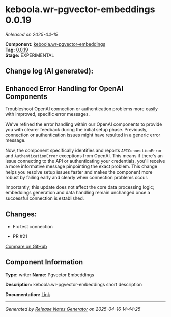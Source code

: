 #  keboola.wr-pgvector-embeddings 0.0.19

_Released on 2025-04-15_

**Component:** [keboola.wr-pgvector-embeddings](https://github.com/keboola/component-embeddings-v2)  
**Tag:** [0.0.19](https://github.com/keboola/component-embeddings-v2/releases/tag/0.0.19)  
**Stage:** EXPERIMENTAL


## Change log (AI generated):
## Enhanced Error Handling for OpenAI Components
Troubleshoot OpenAI connection or authentication problems more easily with improved, specific error messages.

We've refined the error handling within our OpenAI components to provide you with clearer feedback during the initial setup phase. Previously, connection or authentication issues might have resulted in a generic error message.

Now, the component specifically identifies and reports `APIConnectionError` and `AuthenticationError` exceptions from OpenAI. This means if there's an issue connecting to the API or authenticating your credentials, you'll receive a more informative message pinpointing the exact problem. This change helps you resolve setup issues faster and makes the component more robust by failing early and clearly when connection problems occur.

Importantly, this update does not affect the core data processing logic; embeddings generation and data handling remain unchanged once a successful connection is established.



## Changes:



- Fix test connection 




- PR #21 



[Compare on GitHub](https://github.com/keboola/component-embeddings-v2/compare/0.0.18...0.0.19)



## Component Information
**Type:** writer
**Name:** Pgvector Embeddings

**Description:** keboola.wr-pgvector-embeddings short description


**Documentation:** [Link](https://github.com/keboola/component-embeddings-v2/blob/master/README.md)



---
_Generated by [Release Notes Generator](https://github.com/keboola/release-notes-generator)
on 2025-04-16 14:44:25_